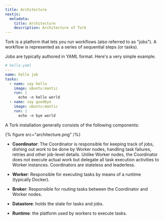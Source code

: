 ```yaml
---
title: Architecture
nextjs:
  metadata:
    title: Architecture
    description: Architecture of Tork
---
```


Tork is a platform that lets you run workflows (also referred to as "jobs"). A workflow is represented as a series of sequential steps (or tasks).

Jobs are typically authored in YAML format. Here's a very simple example.

```yaml
# hello.yaml
---
name: hello job
tasks:
  - name: say hello
    image: ubuntu:mantic
    run: |
      echo -n hello world
  - name: say goodbye
    image: ubuntu:mantic
    run: |
      echo -n bye world
```

A Tork installation generally consists of the following components:

{% figure src="architecture.png" /%}

- **Coordinator**: The Coordinator is responsible for keeping track of jobs, dishing out work to be done by Worker nodes, handling task failures, retries and other job-level details. Unlike Worker nodes, the Coordinator does not execute actual work but delegate all task execution activities to Worker instances. Coordinators are stateless and leaderless.

- **Worker**: Responsible for executing tasks by means of a runtime (typically Docker).

- **Broker**: Responsible for routing tasks between the Coordinator and Worker nodes.

- **Datastore**: holds the state for tasks and jobs.

- **Runtime**: the platform used by workers to execute tasks.
